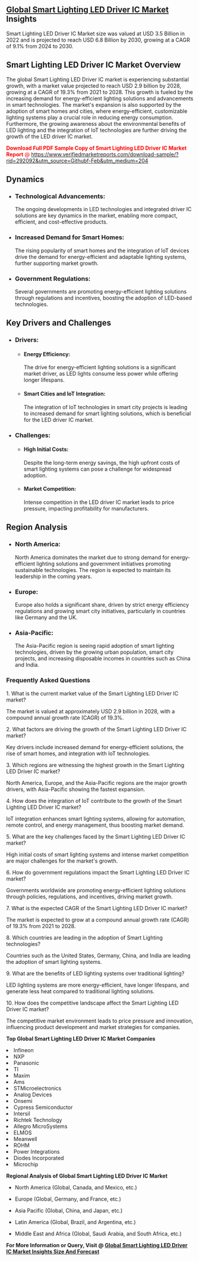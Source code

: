 <h2><a href="https://www.verifiedmarketreports.com/download-sample/?rid=292092&amp;utm_source=Githubf&amp;utm_medium=204" target="_blank">Global Smart Lighting LED Driver IC Market</a> Insights</h2><p>Smart Lighting LED Driver IC Market size was valued at USD 3.5 Billion in 2022 and is projected to reach USD 6.8 Billion by 2030, growing at a CAGR of 9.1% from 2024 to 2030.</p><p> <h2>Smart Lighting LED Driver IC Market Overview</h2> <p>The global Smart Lighting LED Driver IC market is experiencing substantial growth, with a market value projected to reach USD 2.9 billion by 2028, growing at a CAGR of 19.3% from 2021 to 2028. This growth is fueled by the increasing demand for energy-efficient lighting solutions and advancements in smart technologies. The market's expansion is also supported by the adoption of smart homes and cities, where energy-efficient, customizable lighting systems play a crucial role in reducing energy consumption. Furthermore, the growing awareness about the environmental benefits of LED lighting and the integration of IoT technologies are further driving the growth of the LED driver IC market. </p> <p><p><span class=""><span style="color: #ff0000;"><strong>Download Full PDF Sample Copy of Smart Lighting LED Driver IC Market Report</strong> @ </span><a href="https://www.verifiedmarketreports.com/download-sample/?rid=292092&amp;utm_source=Githubf-Feb&amp;utm_medium=204" target="_blank">https://www.verifiedmarketreports.com/download-sample/?rid=292092&amp;utm_source=Githubf-Feb&amp;utm_medium=204</a></span></p></p> <h2>Dynamics</h2> <ul> <li><h3>Technological Advancements:</h3> The ongoing developments in LED technologies and integrated driver IC solutions are key dynamics in the market, enabling more compact, efficient, and cost-effective products.</li> <li><h3>Increased Demand for Smart Homes:</h3> The rising popularity of smart homes and the integration of IoT devices drive the demand for energy-efficient and adaptable lighting systems, further supporting market growth.</li> <li><h3>Government Regulations:</h3> Several governments are promoting energy-efficient lighting solutions through regulations and incentives, boosting the adoption of LED-based technologies.</li> </ul> <h2>Key Drivers and Challenges</h2> <ul> <li><h3>Drivers:</h3> <ul> <li><h4>Energy Efficiency:</h4> The drive for energy-efficient lighting solutions is a significant market driver, as LED lights consume less power while offering longer lifespans.</li> <li><h4>Smart Cities and IoT Integration:</h4> The integration of IoT technologies in smart city projects is leading to increased demand for smart lighting solutions, which is beneficial for the LED driver IC market.</li> </ul> </li> <li><h3>Challenges:</h3> <ul> <li><h4>High Initial Costs:</h4> Despite the long-term energy savings, the high upfront costs of smart lighting systems can pose a challenge for widespread adoption.</li> <li><h4>Market Competition:</h4> Intense competition in the LED driver IC market leads to price pressure, impacting profitability for manufacturers.</li> </ul> </li> </ul> <h2>Region Analysis</h2> <ul> <li><h3>North America:</h3> North America dominates the market due to strong demand for energy-efficient lighting solutions and government initiatives promoting sustainable technologies. The region is expected to maintain its leadership in the coming years.</li> <li><h3>Europe:</h3> Europe also holds a significant share, driven by strict energy efficiency regulations and growing smart city initiatives, particularly in countries like Germany and the UK.</li> <li><h3>Asia-Pacific:</h3> The Asia-Pacific region is seeing rapid adoption of smart lighting technologies, driven by the growing urban population, smart city projects, and increasing disposable incomes in countries such as China and India.</li> </ul> <h3>Frequently Asked Questions</h3> <p>1. What is the current market value of the Smart Lighting LED Driver IC market?</p> <p>The market is valued at approximately USD 2.9 billion in 2028, with a compound annual growth rate (CAGR) of 19.3%.</p> <p>2. What factors are driving the growth of the Smart Lighting LED Driver IC market?</p> <p>Key drivers include increased demand for energy-efficient solutions, the rise of smart homes, and integration with IoT technologies.</p> <p>3. Which regions are witnessing the highest growth in the Smart Lighting LED Driver IC market?</p> <p>North America, Europe, and the Asia-Pacific regions are the major growth drivers, with Asia-Pacific showing the fastest expansion.</p> <p>4. How does the integration of IoT contribute to the growth of the Smart Lighting LED Driver IC market?</p> <p>IoT integration enhances smart lighting systems, allowing for automation, remote control, and energy management, thus boosting market demand.</p> <p>5. What are the key challenges faced by the Smart Lighting LED Driver IC market?</p> <p>High initial costs of smart lighting systems and intense market competition are major challenges for the market's growth.</p> <p>6. How do government regulations impact the Smart Lighting LED Driver IC market?</p> <p>Governments worldwide are promoting energy-efficient lighting solutions through policies, regulations, and incentives, driving market growth.</p> <p>7. What is the expected CAGR of the Smart Lighting LED Driver IC market?</p> <p>The market is expected to grow at a compound annual growth rate (CAGR) of 19.3% from 2021 to 2028.</p> <p>8. Which countries are leading in the adoption of Smart Lighting technologies?</p> <p>Countries such as the United States, Germany, China, and India are leading the adoption of smart lighting systems.</p> <p>9. What are the benefits of LED lighting systems over traditional lighting?</p> <p>LED lighting systems are more energy-efficient, have longer lifespans, and generate less heat compared to traditional lighting solutions.</p> <p>10. How does the competitive landscape affect the Smart Lighting LED Driver IC market?</p> <p>The competitive market environment leads to price pressure and innovation, influencing product development and market strategies for companies.</p> </p><p><strong>Top Global Smart Lighting LED Driver IC Market Companies</strong></p><div data-test-id=""><p><li>Infineon</li><li> NXP</li><li> Panasonic</li><li> TI</li><li> Maxim</li><li> Ams</li><li> STMicroelectronics</li><li> Analog Devices</li><li> Onsemi</li><li> Cypress Semiconductor</li><li> Intersil</li><li> Richtek Technology</li><li> Allegro MicroSystems</li><li> ELMOS</li><li> Meanwell</li><li> ROHM</li><li> Power Integrations</li><li> Diodes Incorporated</li><li> Microchip</li></p><div><strong>Regional Analysis of&nbsp;Global Smart Lighting LED Driver IC Market</strong></div><ul><li dir="ltr"><p dir="ltr">North America&nbsp;(Global, Canada, and Mexico, etc.)</p></li><li dir="ltr"><p dir="ltr">Europe (Global, Germany, and France, etc.)</p></li><li dir="ltr"><p dir="ltr">Asia Pacific&nbsp;(Global, China, and Japan, etc.)</p></li><li dir="ltr"><p dir="ltr">Latin America&nbsp;(Global, Brazil, and Argentina, etc.)</p></li><li dir="ltr">Middle East and Africa&nbsp;(Global, Saudi Arabia, and South Africa, etc.)</li></ul><p><strong>For More Information or Query, Visit @&nbsp;</strong><strong><a href="https://www.verifiedmarketreports.com/product/smart-lighting-led-driver-ic-market/?utm_source=Githubf&amp;utm_medium=204" target="_blank">Global Smart Lighting LED Driver IC Market Insights Size And Forecast</a></strong></p></div>
